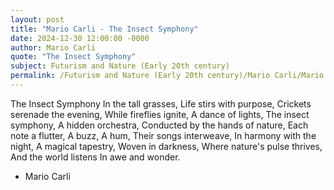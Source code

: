 ```yaml
---
layout: post
title: "Mario Carli - The Insect Symphony"
date: 2024-12-30 12:00:00 -0000
author: Mario Carli
quote: "The Insect Symphony"
subject: Futurism and Nature (Early 20th century)
permalink: /Futurism and Nature (Early 20th century)/Mario Carli/Mario Carli - The Insect Symphony
---
```


The Insect Symphony
In the tall grasses,
Life stirs with purpose,
Crickets serenade the evening,
While fireflies ignite,
A dance of lights,
The insect symphony,
A hidden orchestra,
Conducted by the hands of nature,
Each note a flutter,
A buzz,
A hum,
Their songs interweave,
In harmony with the night,
A magical tapestry,
Woven in darkness,
Where nature's pulse thrives,
And the world listens
In awe and wonder.


- Mario Carli
